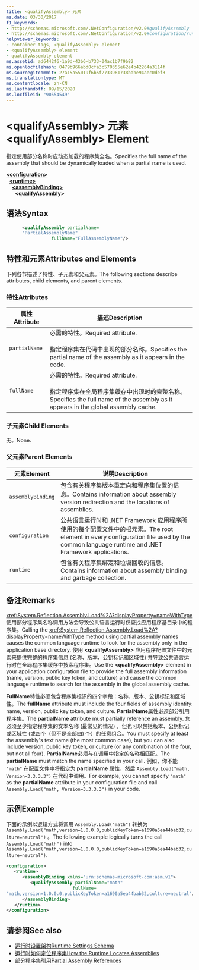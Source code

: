 ```yaml
---
title: <qualifyAssembly> 元素
ms.date: 03/30/2017
f1_keywords:
- http://schemas.microsoft.com/.NetConfiguration/v2.0#qualifyAssembly
- http://schemas.microsoft.com/.NetConfiguration/v2.0#configuration/runtime/assemblyBinding/qualifyAssembly
helpviewer_keywords:
- container tags, <qualifyAssembly> element
- <qualifyAssembly> element
- qualifyAssembly element
ms.assetid: ad6442f6-1a9d-43b6-b733-04ac1b7f9b82
ms.openlocfilehash: 0479b966abd0cfa3c570355e62e4b42264a3114f
ms.sourcegitcommit: 27a15a55019f6b5f2733961738babe94aec0def3
ms.translationtype: MT
ms.contentlocale: zh-CN
ms.lasthandoff: 09/15/2020
ms.locfileid: "90554549"
---
```

# <a name="qualifyassembly-element"></a><span data-ttu-id="10b36-102">\<qualifyAssembly> 元素</span><span class="sxs-lookup"><span data-stu-id="10b36-102">\<qualifyAssembly> Element</span></span>
<span data-ttu-id="10b36-103">指定使用部分名称时应动态加载的程序集全名。</span><span class="sxs-lookup"><span data-stu-id="10b36-103">Specifies the full name of the assembly that should be dynamically loaded when a partial name is used.</span></span>  
  
[**\<configuration>**](../configuration-element.md)\
&nbsp;&nbsp;[**\<runtime>**](runtime-element.md)\
&nbsp;&nbsp;&nbsp;&nbsp;[**\<assemblyBinding>**](assemblybinding-element-for-runtime.md)\
&nbsp;&nbsp;&nbsp;&nbsp;&nbsp;&nbsp;**\<qualifyAssembly>**  
  
## <a name="syntax"></a><span data-ttu-id="10b36-104">语法</span><span class="sxs-lookup"><span data-stu-id="10b36-104">Syntax</span></span>  
  
```xml  
      <qualifyAssembly partialName=  
      "PartialAssemblyName"  
                 fullName="FullAssemblyName"/>  
```  
  
## <a name="attributes-and-elements"></a><span data-ttu-id="10b36-105">特性和元素</span><span class="sxs-lookup"><span data-stu-id="10b36-105">Attributes and Elements</span></span>  
 <span data-ttu-id="10b36-106">下列各节描述了特性、子元素和父元素。</span><span class="sxs-lookup"><span data-stu-id="10b36-106">The following sections describe attributes, child elements, and parent elements.</span></span>  
  
### <a name="attributes"></a><span data-ttu-id="10b36-107">特性</span><span class="sxs-lookup"><span data-stu-id="10b36-107">Attributes</span></span>  
  
|<span data-ttu-id="10b36-108">属性</span><span class="sxs-lookup"><span data-stu-id="10b36-108">Attribute</span></span>|<span data-ttu-id="10b36-109">描述</span><span class="sxs-lookup"><span data-stu-id="10b36-109">Description</span></span>|  
|---------------|-----------------|  
|`partialName`|<span data-ttu-id="10b36-110">必需的特性。</span><span class="sxs-lookup"><span data-stu-id="10b36-110">Required attribute.</span></span><br /><br /> <span data-ttu-id="10b36-111">指定程序集在代码中出现的部分名称。</span><span class="sxs-lookup"><span data-stu-id="10b36-111">Specifies the partial name of the assembly as it appears in the code.</span></span>|  
|`fullName`|<span data-ttu-id="10b36-112">必需的特性。</span><span class="sxs-lookup"><span data-stu-id="10b36-112">Required attribute.</span></span><br /><br /> <span data-ttu-id="10b36-113">指定程序集在全局程序集缓存中出现时的完整名称。</span><span class="sxs-lookup"><span data-stu-id="10b36-113">Specifies the full name of the assembly as it appears in the global assembly cache.</span></span>|  
  
### <a name="child-elements"></a><span data-ttu-id="10b36-114">子元素</span><span class="sxs-lookup"><span data-stu-id="10b36-114">Child Elements</span></span>  
 <span data-ttu-id="10b36-115">无。</span><span class="sxs-lookup"><span data-stu-id="10b36-115">None.</span></span>  
  
### <a name="parent-elements"></a><span data-ttu-id="10b36-116">父元素</span><span class="sxs-lookup"><span data-stu-id="10b36-116">Parent Elements</span></span>  
  
|<span data-ttu-id="10b36-117">元素</span><span class="sxs-lookup"><span data-stu-id="10b36-117">Element</span></span>|<span data-ttu-id="10b36-118">说明</span><span class="sxs-lookup"><span data-stu-id="10b36-118">Description</span></span>|  
|-------------|-----------------|  
|`assemblyBinding`|<span data-ttu-id="10b36-119">包含有关程序集版本重定向和程序集位置的信息。</span><span class="sxs-lookup"><span data-stu-id="10b36-119">Contains information about assembly version redirection and the locations of assemblies.</span></span>|  
|`configuration`|<span data-ttu-id="10b36-120">公共语言运行时和 .NET Framework 应用程序所使用的每个配置文件中的根元素。</span><span class="sxs-lookup"><span data-stu-id="10b36-120">The root element in every configuration file used by the common language runtime and .NET Framework applications.</span></span>|  
|`runtime`|<span data-ttu-id="10b36-121">包含有关程序集绑定和垃圾回收的信息。</span><span class="sxs-lookup"><span data-stu-id="10b36-121">Contains information about assembly binding and garbage collection.</span></span>|  
  
## <a name="remarks"></a><span data-ttu-id="10b36-122">备注</span><span class="sxs-lookup"><span data-stu-id="10b36-122">Remarks</span></span>  
 <span data-ttu-id="10b36-123"><xref:System.Reflection.Assembly.Load%2A?displayProperty=nameWithType>使用部分程序集名称调用方法会导致公共语言运行时仅查找应用程序基目录中的程序集。</span><span class="sxs-lookup"><span data-stu-id="10b36-123">Calling the <xref:System.Reflection.Assembly.Load%2A?displayProperty=nameWithType> method using partial assembly names causes the common language runtime to look for the assembly only in the application base directory.</span></span> <span data-ttu-id="10b36-124">使用 **\<qualifyAssembly>** 应用程序配置文件中的元素来提供完整的程序集信息 (名称、版本、公钥标记和区域性) 并导致公共语言运行时在全局程序集缓存中搜索程序集。</span><span class="sxs-lookup"><span data-stu-id="10b36-124">Use the **\<qualifyAssembly>** element in your application configuration file to provide the full assembly information (name, version, public key token, and culture) and cause the common language runtime to search for the assembly in the global assembly cache.</span></span>  
  
 <span data-ttu-id="10b36-125">**FullName**特性必须包含程序集标识的四个字段：名称、版本、公钥标记和区域性。</span><span class="sxs-lookup"><span data-stu-id="10b36-125">The **fullName** attribute must include the four fields of assembly identity: name, version, public key token, and culture.</span></span> <span data-ttu-id="10b36-126">**PartialName**属性必须部分引用程序集。</span><span class="sxs-lookup"><span data-stu-id="10b36-126">The **partialName** attribute must partially reference an assembly.</span></span> <span data-ttu-id="10b36-127">您必须至少指定程序集的文本名称 (最常见的情况) ，但也可以包括版本、公钥标记或区域性 (或四个（但不是全部四) 个）的任意组合。</span><span class="sxs-lookup"><span data-stu-id="10b36-127">You must specify at least the assembly's text name (the most common case), but you can also include version, public key token, or culture (or any combination of the four, but not all four).</span></span> <span data-ttu-id="10b36-128">**PartialName**必须与在调用中指定的名称相匹配。</span><span class="sxs-lookup"><span data-stu-id="10b36-128">The **partialName** must match the name specified in your call.</span></span> <span data-ttu-id="10b36-129">例如，你不能 `"math"` 在配置文件中将指定为 **partialName** 属性，然后 `Assembly.Load("math, Version=3.3.3.3")` 在代码中调用。</span><span class="sxs-lookup"><span data-stu-id="10b36-129">For example, you cannot specify `"math"` as the **partialName** attribute in your configuration file and call `Assembly.Load("math, Version=3.3.3.3")` in your code.</span></span>  
  
## <a name="example"></a><span data-ttu-id="10b36-130">示例</span><span class="sxs-lookup"><span data-stu-id="10b36-130">Example</span></span>  
 <span data-ttu-id="10b36-131">下面的示例以逻辑方式将调用 `Assembly.Load("math")` 转换为 `Assembly.Load("math,version=1.0.0.0,publicKeyToken=a1690a5ea44bab32,culture=neutral")` 。</span><span class="sxs-lookup"><span data-stu-id="10b36-131">The following example logically turns the call `Assembly.Load("math")` into `Assembly.Load("math,version=1.0.0.0,publicKeyToken=a1690a5ea44bab32,culture=neutral")`.</span></span>  
  
```xml  
<configuration>  
   <runtime>  
      <assemblyBinding xmlns="urn:schemas-microsoft-com:asm.v1">  
         <qualifyAssembly partialName="math"
                         fullName=  
"math,version=1.0.0.0,publicKeyToken=a1690a5ea44bab32,culture=neutral"/>  
      </assemblyBinding>  
   </runtime>  
</configuration>  
```  
  
## <a name="see-also"></a><span data-ttu-id="10b36-132">请参阅</span><span class="sxs-lookup"><span data-stu-id="10b36-132">See also</span></span>

- [<span data-ttu-id="10b36-133">运行时设置架构</span><span class="sxs-lookup"><span data-stu-id="10b36-133">Runtime Settings Schema</span></span>](index.md)
- [<span data-ttu-id="10b36-134">运行时如何定位程序集</span><span class="sxs-lookup"><span data-stu-id="10b36-134">How the Runtime Locates Assemblies</span></span>](../../../deployment/how-the-runtime-locates-assemblies.md)
- <span data-ttu-id="10b36-135">[部分程序集引用](/previous-versions/dotnet/netframework-4.0/0a7zy9z5(v=vs.100))</span><span class="sxs-lookup"><span data-stu-id="10b36-135">[Partial Assembly References](/previous-versions/dotnet/netframework-4.0/0a7zy9z5(v=vs.100))</span></span>

